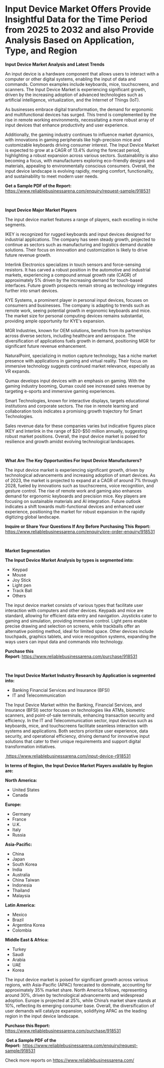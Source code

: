 <p><h1>Input Device Market Offers Provide Insightful Data for the Time Period from 2025 to 2032 and also Provide Analysis Based on Application, Type, and Region</h1></p><p><strong>Input Device Market Analysis and Latest Trends</strong></p>
<p><p>An input device is a hardware component that allows users to interact with a computer or other digital systems, enabling the input of data and commands. Common examples include keyboards, mice, touchscreens, and scanners. The Input Device Market is experiencing significant growth, driven by the increasing adoption of advanced technologies such as artificial intelligence, virtualization, and the Internet of Things (IoT). </p><p>As businesses embrace digital transformation, the demand for ergonomic and multifunctional devices has surged. This trend is complemented by the rise in remote working environments, necessitating a more robust array of input devices that enhance productivity and user experience. </p><p>Additionally, the gaming industry continues to influence market dynamics, with innovations in gaming peripherals like high-precision mice and customizable keyboards driving consumer interest. The Input Device Market is expected to grow at a CAGR of 13.4% during the forecast period, highlighting a robust expansion across various sectors. Sustainability is also becoming a focus, with manufacturers exploring eco-friendly designs and materials, appealing to environmentally conscious consumers. Overall, the input device landscape is evolving rapidly, merging comfort, functionality, and sustainability to meet modern user needs.</p></p>
<p><strong>Get a Sample PDF of the Report:&nbsp;</strong> <a href="https://www.reliablebusinessarena.com/enquiry/request-sample/918531?utm_campaign=2887&utm_medium=2&utm_source=Github&utm_content=ia&utm_term=06032025&utm_id=input-device">https://www.reliablebusinessarena.com/enquiry/request-sample/918531</a></p>
<p>&nbsp;</p>
<p><strong>Input Device Major Market Players</strong></p>
<p><p>The input device market features a range of players, each excelling in niche segments. </p><p>IKEY is recognized for rugged keyboards and input devices designed for industrial applications. The company has seen steady growth, projected to continue as sectors such as manufacturing and logistics demand durable solutions. Their focus on innovation and customization is likely to drive future revenue growth.</p><p>Interlink Electronics specializes in touch sensors and force-sensing resistors. It has carved a robust position in the automotive and industrial markets, experiencing a compound annual growth rate (CAGR) of approximately 5% driven by the increasing demand for touch-based interfaces. Future growth prospects remain strong as technology integrates further into smart devices.</p><p>KYE Systems, a prominent player in personal input devices, focuses on consumers and businesses. The company is adapting to trends such as remote work, seeing potential growth in ergonomic keyboards and mice. The market size for personal computing devices remains substantial, providing ample opportunity for KYE's expansion.</p><p>MGR Industries, known for OEM solutions, benefits from its partnerships across diverse sectors, including healthcare and aerospace. The diversification of applications fuels growth in demand, positioning MGR for significant future revenue enhancement.</p><p>NaturalPoint, specializing in motion capture technology, has a niche market presence with applications in gaming and virtual reality. Their focus on immersive technology suggests continued market relevance, especially as VR expands.</p><p>Qumax develops input devices with an emphasis on gaming. With the gaming industry booming, Qumax could see increased sales revenue by targeting e-sports and immersive gaming experiences.</p><p>Smart Technologies, known for interactive displays, targets educational institutions and corporate sectors. The rise in remote learning and collaboration tools indicates a promising growth trajectory for Smart Technologies.</p><p>Sales revenue data for these companies varies but indicative figures place IKEY and Interlink in the range of $20-$50 million annually, suggesting robust market positions. Overall, the input device market is poised for resilience and growth amidst evolving technological landscapes.</p></p>
<p>&nbsp;</p>
<p><strong>What Are The Key Opportunities For Input Device Manufacturers?</strong></p>
<p><p>The input device market is experiencing significant growth, driven by technological advancements and increasing adoption of smart devices. As of 2023, the market is projected to expand at a CAGR of around 7% through 2028, fueled by innovations such as touchscreens, voice recognition, and gesture control. The rise of remote work and gaming also enhances demand for ergonomic keyboards and precision mice. Key players are focusing on sustainable materials and AI integration. Future outlook indicates a shift towards multi-functional devices and enhanced user experience, positioning the market for robust expansion in the rapidly digitizing global landscape.</p></p>
<p><strong>Inquire or Share Your Questions If Any Before Purchasing This Report:</strong> <a href="https://www.reliablebusinessarena.com/enquiry/pre-order-enquiry/918531?utm_campaign=2887&utm_medium=2&utm_source=Github&utm_content=ia&utm_term=06032025&utm_id=input-device">https://www.reliablebusinessarena.com/enquiry/pre-order-enquiry/918531</a></p>
<p>&nbsp;</p>
<p><strong>Market Segmentation</strong></p>
<p><strong>The Input Device Market Analysis by types is segmented into:</strong></p>
<p><ul><li>Keypad</li><li>Mouse</li><li>Joy Stick</li><li>Light pen</li><li>Track Ball</li><li>Others</li></ul></p>
<p><p>The input device market consists of various types that facilitate user interaction with computers and other devices. Keypads and mice are standard, allowing for efficient data entry and navigation. Joysticks cater to gaming and simulation, providing immersive control. Light pens enable precise drawing and selection on screens, while trackballs offer an alternative pointing method, ideal for limited space. Other devices include touchpads, graphics tablets, and voice recognition systems, expanding the ways users can input data and commands into technology.</p></p>
<p><strong>Purchase this Report:&nbsp;</strong><a href="https://www.reliablebusinessarena.com/purchase/918531?utm_campaign=2887&utm_medium=2&utm_source=Github&utm_content=ia&utm_term=06032025&utm_id=input-device">https://www.reliablebusinessarena.com/purchase/918531</a></p>
<p>&nbsp;</p>
<p><strong>The Input Device Market Industry Research by Application is segmented into:</strong></p>
<p><ul><li>Banking Financial Services and Insurance (BFSI)</li><li>IT and Telecommunication</li></ul></p>
<p><p>The Input Device Market within the Banking, Financial Services, and Insurance (BFSI) sector focuses on technologies like ATMs, biometric scanners, and point-of-sale terminals, enhancing transaction security and efficiency. In the IT and Telecommunication sector, input devices such as keyboards, mice, and touchscreens facilitate seamless interaction with systems and applications. Both sectors prioritize user experience, data security, and operational efficiency, driving demand for innovative input solutions that cater to their unique requirements and support digital transformation initiatives.</p></p>
<p><a href="https://www.reliablebusinessarena.com/input-device-r918531?utm_campaign=2887&utm_medium=2&utm_source=Github&utm_content=ia&utm_term=06032025&utm_id=input-device">&nbsp;https://www.reliablebusinessarena.com/input-device-r918531</a></p>
<p><strong>In terms of Region, the Input Device Market Players available by Region are:</strong></p>
<p>
    <p> <strong> North America: </strong>
        <ul>
            <li>United States</li>
            <li>Canada</li>
        </ul>
        </p> 
    <p> <strong> Europe: </strong>
        <ul>
            <li>Germany</li>
            <li>France</li>
            <li>U.K.</li>
            <li>Italy</li>
            <li>Russia</li>
        </ul>
        </p> 
    <p> <strong> Asia-Pacific: </strong>
        <ul>
            <li>China</li>
            <li>Japan</li>
            <li>South Korea</li>
            <li>India</li>
            <li>Australia</li>
            <li>China Taiwan</li>
            <li>Indonesia</li>
            <li>Thailand</li>
            <li>Malaysia</li>
        </ul>
        </p> 
    <p> <strong> Latin America: </strong>
        <ul>
            <li>Mexico</li>
            <li>Brazil</li>
            <li>Argentina Korea</li>
            <li>Colombia</li>
        </ul>
        </p> 
    <p> <strong> Middle East & Africa: </strong>
        <ul>
            <li>Turkey</li>
            <li>Saudi</li>
            <li>Arabia</li>
            <li>UAE</li>
            <li>Korea</li>
        </ul>
    </p>
    </p>
<p><p>The input device market is poised for significant growth across various regions, with Asia-Pacific (APAC) forecasted to dominate, accounting for approximately 35% market share. North America follows, representing around 30%, driven by technological advancements and widespread adoption. Europe is projected at 25%, while China’s market share stands at 10%, reflecting its emerging consumer base. Overall, the diversification of user demands will catalyze expansion, solidifying APAC as the leading region in the input device landscape.</p></p>
<p><strong>Purchase this Report: </strong><a href="https://www.reliablebusinessarena.com/purchase/918531?utm_campaign=2887&utm_medium=2&utm_source=Github&utm_content=ia&utm_term=06032025&utm_id=input-device">https://www.reliablebusinessarena.com/purchase/918531</a></p>
<p>&nbsp;<strong>Get a Sample PDF of the Report:&nbsp;&nbsp;</strong><a href="https://www.reliablebusinessarena.com/enquiry/request-sample/918531?utm_campaign=2887&utm_medium=2&utm_source=Github&utm_content=ia&utm_term=06032025&utm_id=input-device">https://www.reliablebusinessarena.com/enquiry/request-sample/918531</a></p>
<p><strong></strong></p>
<p>Check more reports on <a href="https://www.reliablebusinessarena.com/?utm_campaign=2887&utm_medium=2&utm_source=Github&utm_content=ia&utm_term=06032025&utm_id=input-device">https://www.reliablebusinessarena.com/</a></p>